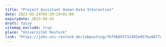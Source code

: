 ```yaml
---
title: "Project Assistant Human-Data Interaction"
date: 2023-03-24T05:59:29+01:00
expirydate: 2023-04-24
draft: false
sitemap_exclude: true
place: "Universität Rostock"
link: "https://jobs.uni-rostock.de/jobposting/fbf9b893732405e057ba8877eb0e4d8a1c8071620"
---
```

